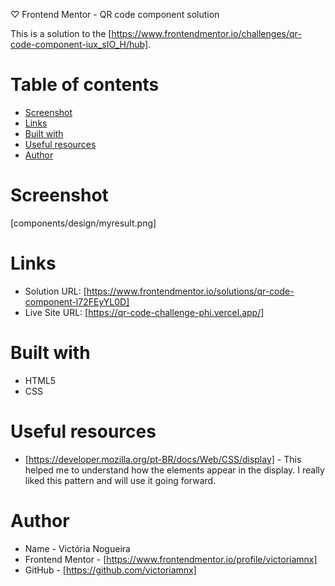 ♡ Frontend Mentor - QR code component solution

This is a solution to the [https://www.frontendmentor.io/challenges/qr-code-component-iux_sIO_H/hub].

# Table of contents

- [Screenshot](#screenshot)
- [Links](#links)
- [Built with](#built-with)
- [Useful resources](#useful-resources)
- [Author](#author)

# Screenshot

[components/design/myresult.png]

# Links

- Solution URL: [https://www.frontendmentor.io/solutions/qr-code-component-l72FEyYL0D]
- Live Site URL: [https://qr-code-challenge-phi.vercel.app/]

# Built with

- HTML5
- CSS

# Useful resources

- [https://developer.mozilla.org/pt-BR/docs/Web/CSS/display] - This helped me to understand how the elements appear in the display. I really liked this pattern and will use it going forward.

# Author

- Name - Victória Nogueira
- Frontend Mentor - [https://www.frontendmentor.io/profile/victoriamnx]
- GitHub - [https://github.com/victoriamnx]
